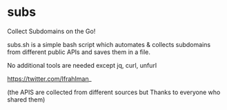 # subs

Collect Subdomains on the Go!

subs.sh is a simple bash script which automates & collects subdomains from different public APIs and saves them in a file.

No additional tools are needed except jq, curl, unfurl


https://twitter.com/IfrahIman_

(the APIS are collected from different sources but Thanks to everyone who shared them)
